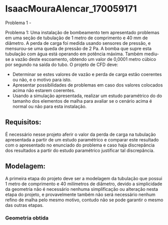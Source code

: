 # IsaacMouraAlencar_170059171
Problema 1 -

Problema 1: Uma instalação de bombeamento tem apresentado problemas em uma seção de tubulação de 1 metro de comprimento e 40 mm de diâmetro. A perda de carga foi medida usando sensores de pressão, e mensurou-se uma queda de pressão de 2 Pa. A bomba que supre esta tubulação com água está operando em potência máxima. Também mediu-se a vazão deste escoamento, obtendo um valor de 0,0001 metro cúbico por segundo na saída do tubo. O projeto de CFD deve:

- Determinar se estes valores de vazão e perda de carga estão coerentes ou não, e o motivo para isto.
- Apresentar possibilidades de problemas em caso dos valores colocados acima não estarem coerentes.
- Usando a simulação apresentada, realizar um estudo paramétrico do do tamanho dos elementos de malha para avaliar se o cenário acima é normal ou não para esta instalação.


## Requisitos:
É necessário nesse projeto aferir o valor da perda de carga na tubulação apresentada a partir de um estudo paramétrico e comparar este resultado com o apresentado no enunciado do problema e caso haja discrepância dos resultados a partir do estudo paramétrico justificar tal discrepância.
## Modelagem:
A primeira etapa do projeto deve ser a modelagem da tubulação que possui 1 metro de comprimento e 40 milímetros de diâmetro, devido a simplicidade da geometria não é necessário nenhuma simplificação ou alteração nesta etapa do projeto, e provavelmente também não será necessário nenhum refino de malha pelo mesmo motivo, contudo não se pode garantir o mesmo das outras etapas.
### Geometria obtida

[](https://github.com/Dinamica-dos-Fluidos-CFD/IsaacMouraAlencar_170059171_ReporLaboratorio/blob/master/geometria.png)

